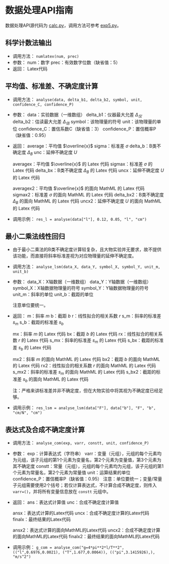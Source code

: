 # 数据处理API指南

数据处理API源代码为 [calc.py](api/calc.py)，调用方法可参考 [exp5.py](module/exp5.py)。

## 科学计数法输出

- 调用方法：
  `numlatex(num, prec)`
- 参数：
  num：数字
  prec：有效数字位数（缺省值：5）
- 返回：
  Latex代码

## 平均值、标准差、不确定度计算

- 调用方法：
  `analyse(data, delta_b1, delta_b2, symbol, unit, confidence_C, confidence_P)`
- 参数：
  data：实验数据（一维数组）
  delta_b1：仪器最大允差 $\Delta_仪$
  delta_b2：估读最大允差 $\Delta_估$
  symbol：该物理量的符号
  unit：该物理量的单位
  confidence_C：置信系数C（缺省值：3）
  confidence_P：置信概率P（缺省值：0.95）
- 返回：
  average：平均值 $\overline{x}$
  sigma：标准差 $\sigma$
  delta_b：B类不确定度 $\Delta_B$
  unc：延伸不确定度 $U$

  averagex：平均值 $\overline{x}$ 的 Latex 代码
  sigmax：标准差 $\sigma$ 的 Latex 代码
  delta_bx：B类不确定度 $\Delta_B$ 的 Latex 代码
  uncx：延伸不确定度 $U$ 的 Latex 代码

  averagex2：平均值 $\overline{x}$ 的面向 MathML 的 Latex 代码
  sigmax2：标准差 $\sigma$ 的面向 MathML 的 Latex 代码
  delta_bx2：B类不确定度 $\Delta_B$ 的面向 MathML 的 Latex 代码
  uncx2：延伸不确定度 $U$ 的面向 MathML 的 Latex 代码
- 调用示例：
  `res_l = analyse(data["l"], 0.12, 0.05, "l", "cm")`

## 最小二乘法线性回归

- 由于最小二乘法的B类不确定度计算较复杂，且大物实验并无要求，故不提供该功能，而直接将斜率标准差视为对应物理量的延伸不确定度。

- 调用方法：
  `analyse_lsm(data_X, data_Y, symbol_X, symbol_Y, unit_m, unit_b)`
  
- 参数：
  data_X：X轴数据（一维数组）
  data_Y：Y轴数据（一维数组）
  symbol_X：X轴数据物理量的符号
  symbol_Y：Y轴数据物理量的符号
  unit_m：斜率的单位
  unit_b：截距的单位
  
  注意单位要统一。
  
- 返回：
  m：斜率 $m$
  b：截距 $b$
  r：线性拟合的相关系数 $r$
  s_m：斜率的标准差 $s_m$
  s_b：截距的标准差 $s_b$

  mx：斜率 $m$ 的 Latex 代码
  bx：截距 $b$ 的 Latex 代码
  rx：线性拟合的相关系数 $r$ 的 Latex 代码
  s_mx：斜率的标准差 $s_m$ 的 Latex 代码
  s_bx：截距的标准差 $s_b$ 的 Latex 代码

  mx2：斜率 $m$ 的面向 MathML 的 Latex 代码
  bx2：截距 $b$ 的面向 MathML 的 Latex 代码
  rx2：线性拟合的相关系数 $r$ 的面向 MathML 的 Latex 代码
  s_mx2：斜率的标准差 $s_m$ 的面向 MathML 的 Latex 代码
  s_bx2：截距的标准差 $s_b$ 的面向 MathML 的 Latex 代码
  
  注：严格来讲标准差并非不确定度，但在大物实验中将其视为不确定度已经足够。
  
- 调用示例：
  `res_lsm = analyse_lsm(data["F"], data["b"], "F", "b", "cm/N", "cm")`

## 表达式及合成不确定度计算

- 调用方法：
  `analyse_com(exp, varr, constt, unit, confidence_P)`
- 参数：
  exp：计算表达式（字符串）
  varr：变量（元组），元组的每个元素均为元组，该子元组的第1个元素为变量名，第2个元素为变量值，第3个元素为其不确定度
  constt：常量（元组），元组的每个元素均为元组，该子元组的第1个元素为常量名，第2个元素为常量值
  unit：运算结果的单位
  confidence_P：置信概率P（缺省值：0.95）
  注意：单位要统一；变量/常量子元组需要使用2个括号；若仅计算表达式，不计算合成不确定度，则传入 `varr=()`，并将所有变量信息放在 `constt` 元组中。
- 返回：
  ans：表达式计算值
  unc：合成不确定度计算值

  ansx：表达式计算的Latex代码
  uncx：合成不确定度计算的Latex代码
  finalx：最终结果的Latex代码

  ansx2：表达式计算的面向MathML的Latex代码
  uncx2：合成不确定度计算的面向MathML的Latex代码
  finalx2：最终结果的面向MathML的Latex代码
- 调用示例：
  `g_com = analyse_com("g=4*pi**2*l/T**2", (("l",0.6976,0.0021), ("T",1.677,0.0064)), (("pi",3.1415926),), "m/s^2")`